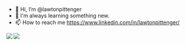 - 👋 Hi, I’m @lawtonpittenger
- 🌱 I'm always learning something new.  
- 📫 How to reach me https://www.linkedin.com/in/lawtonpittenger/

<div>
  <div>
    <img align="left" src="https://github-readme-stats.vercel.app/api?username=lawtonpittenger&show_icons=true&theme=dracula&count_private=true" />
  </div>
  <div>
    <img align="left" src="https://github-readme-stats.vercel.app/api/top-langs/?username=lawtonpittenger&layout=compact&theme=dracula&count_private=true" />
  </div>
</div>

